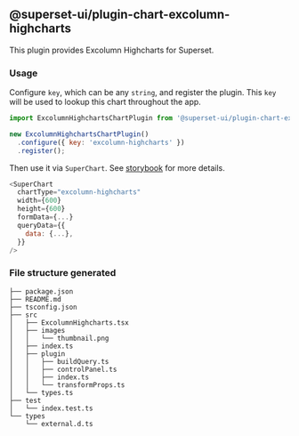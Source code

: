 ## @superset-ui/plugin-chart-excolumn-highcharts



This plugin provides Excolumn Highcharts for Superset.

### Usage

Configure `key`, which can be any `string`, and register the plugin. This `key` will be used to lookup this chart throughout the app.

```js
import ExcolumnHighchartsChartPlugin from '@superset-ui/plugin-chart-excolumn-highcharts';

new ExcolumnHighchartsChartPlugin()
  .configure({ key: 'excolumn-highcharts' })
  .register();
```

Then use it via `SuperChart`. See [storybook](https://apache-superset.github.io/superset-ui/?selectedKind=plugin-chart-excolumn-highcharts) for more details.

```js
<SuperChart
  chartType="excolumn-highcharts"
  width={600}
  height={600}
  formData={...}
  queryData={{
    data: {...},
  }}
/>
```

### File structure generated

```
├── package.json
├── README.md
├── tsconfig.json
├── src
│   ├── ExcolumnHighcharts.tsx
│   ├── images
│   │   └── thumbnail.png
│   ├── index.ts
│   ├── plugin
│   │   ├── buildQuery.ts
│   │   ├── controlPanel.ts
│   │   ├── index.ts
│   │   └── transformProps.ts
│   └── types.ts
├── test
│   └── index.test.ts
└── types
    └── external.d.ts
```